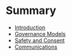 # Summary

* [Introduction](README.md)
* [Governance Models](governance.md)
* [Safety and Consent](safety-and-consent.md)
* [Communications](communications.md)

